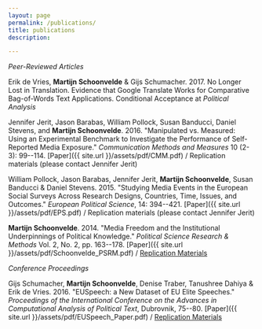 ```yaml
---
layout: page
permalink: /publications/
title: publications
description:

---
```


*Peer-Reviewed Articles*
Erik de Vries, **Martijn Schoonvelde** & Gijs Schumacher. 2017. No Longer Lost in Translation. Evidence that Google Translate Works for Comparative Bag-of-Words Text Applications. Conditional Acceptance at *Political Analysis*
Jennifer Jerit, Jason Barabas, William Pollock, Susan Banducci, Daniel Stevens, and **Martijn Schoonvelde**. 2016. "Manipulated vs. Measured: Using an Experimental
Benchmark to Investigate the Performance of Self-Reported Media Exposure." *Communication Methods and Measures* 10 (2-3): 99--114. [Paper]({{ site.url }}/assets/pdf/CMM.pdf) / Replication materials (please contact Jennifer Jerit)
William Pollock, Jason Barabas, Jennifer Jerit, **Martijn Schoonvelde**, Susan Banducci & Daniel Stevens. 2015. "Studying Media Events in the European Social Surveys Across Research Designs, Countries, Time, Issues, and Outcomes." *European Political Science*, 14: 394--421. [Paper]({{ site.url }}/assets/pdf/EPS.pdf) / Replication materials (please contact Jennifer Jerit)
**Martijn Schoonvelde**. 2014. "Media Freedom and the Institutional Underpinnings of Political Knowledge." *Political Science Research & Methods* Vol. 2, No. 2, pp. 163--178. [Paper]({{ site.url }}/assets/pdf/Schoonvelde_PSRM.pdf) / [Replication Materials](https://dataverse.harvard.edu/dataset.xhtml?persistentId=doi:10.7910/DVN/24122) 
*Conference Proceedings*
Gijs Schumacher, **Martijn Schoonvelde**, Denise Traber, Tanushree Dahiya & Erik de Vries. 2016. "EUSpeech: a New Dataset of EU Elite Speeches." *Proceedings of the International Conference on the Advances in Computational Analysis of Political Text*, Dubrovnik, 75--80. [Paper]({{ site.url }}/assets/pdf/EUSpeech_Paper.pdf) / [Replication Materials](https://dataverse.harvard.edu/dataverse/euspeech)